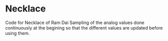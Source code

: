 # Necklace
Code for Necklace of Ram Dai
Sampling of the analog values done continuously at the begining so that the different values are updated before using them.
